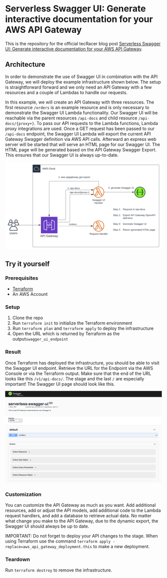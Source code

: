 # Serverless Swagger UI: Generate interactive documentation for your AWS API Gateway

This is the repository for the official tecRacer blog post [Serverless Swagger UI: Generate interactive documentation for your AWS API Gateway](https://www.tecracer.com/blog/2023/03/serverless-swagger-ui-generate-interactive-documentation-for-your-aws-api-gateway.html).

## Architecture

In order to demonstrate the use of Swagger UI in combination with the API Gateway, we will deploy the example infrastructure shown below. The setup is straightforward forward and we only need an API Gateway with a few resources and a couple of Lambdas to handle our requests.

In this example, we will create an API Gateway with three resources. The first resource `/orders` is an example resource and is only necessary to demonstrate the Swagger UI Lambda functionality. Our Swagger UI will be reachable via the parent resources `/api-docs` and child resource `/api-docs/{proxy+}`. To pass our API requests to the Lambda functions, Lambda proxy integrations are used. Once a GET request has been passed to our `/api-docs` endpoint, the Swagger UI Lambda will export the current API Gateway Swagger definition via AWS API calls. Afterward an express web server will be started that will serve an HTML page for our Swagger UI. The HTML page will be generated based on the API Gateway Swagger Export. This ensures that our Swagger UI is always up-to-date.

![Architecture diagram](media/architecture.png)

## Try it yourself

### Prerequisites

- [Terraform](https://developer.hashicorp.com/terraform/downloads)
- An AWS Account

### Setup

1. Clone the repo
2. Run `terraform init` to initialize the Terraform environment
3. Run `terraform plan` and `terraform apply` to deploy the infrastructure
5. Open the URL which is returned by Terraform as the output`swagger_ui_endpoint`

### Result

Once Terraform has deployed the infrastructure, you should be able to visit the Swagger UI endpoint. Retrieve the URL for the Endpoint via the AWS Console or via the Terraform output. Make sure that the end of the URL looks like this `/v1/api-docs/`. The stage and the last `/` are especially important! The Swagger UI page should look like this.

![Architecture diagram](media/swagger-ui.png)

### Customization

You can customize the API Gateway as much as you want. Add additional resources, add or adjust the API models, add additional code to the Lambda request handlers, and add a database to retrieve actual data. No matter what change you make to the API Gateway, due to the dynamic export, the Swagger UI should always be up to date.

IMPORTANT: Do not forget to deploy your API changes to the stage. When using Terraform use the command `terraform apply -replace=aws_api_gateway_deployment.this` to make a new deployment.

### Teardown

Run `terraform destroy` to remove the infrastructure.
